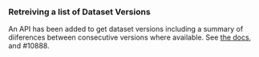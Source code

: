 ### Retreiving a list of Dataset Versions

An API has been added to get dataset versions including a summary of diiferences between consecutive versions where available. See [the docs](https://guides.dataverse.org/en/6.6/api/native-api.html#get-versions-of-a-dataset-with-summary-of-changes ),  and #10888.

